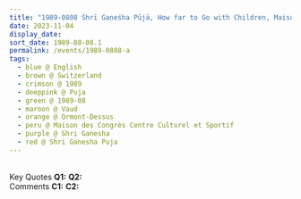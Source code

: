 ```yaml
---
title: "1989-0808 Śhrī Gaṇeśha Pūjā, How far to Go with Children, Maison des Congrès Centre Culturel et Sportif, Chem. des Grandes Isles 7, 1865 Ormont-Dessus (Les Diablerets), Switzerland"
date: 2023-11-04
display_date: 
sort_date: 1989-08-08.1
permalink: /events/1989-0808-a
tags:
  - blue @ English
  - brown @ Switzerland
  - crimson @ 1989
  - deeppink @ Puja
  - green @ 1989-08
  - maroon @ Vaud
  - orange @ Ormont-Dessus
  - peru @ Maison des Congrès Centre Culturel et Sportif
  - purple @ Shri Ganesha
  - red @ Shri Ganesha Puja
---
```


<br>

<wave-list>
  <list-title color="DarkSeaGreen" width="55">Key Quotes</list-title>
  <list-item color="BlanchedAlmond" width="280"><b>Q1:</b> <i></i></list-item>
  <list-item color="Lavender" width="280"><b>Q2:</b> <i></i></list-item>
</wave-list>

<br>

<wave-list>
  <list-title color="DarkSeaGreen" width="55">Comments</list-title>
  <list-item color="BlanchedAlmond" width="280"><b>C1:</b> <i></i></list-item>
  <list-item color="Lavender" width="280"><b>C2:</b> <i></i></list-item>
</wave-list>